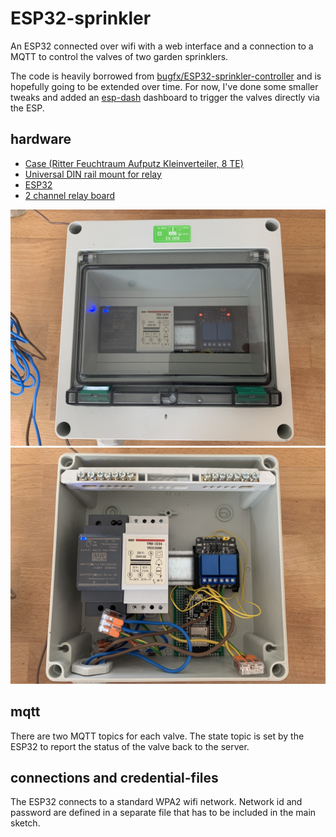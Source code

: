 # ESP32-sprinkler

An ESP32 connected over wifi with a web interface and a connection to a MQTT to control the valves of two garden sprinklers.

The code is heavily borrowed from [bugfx/ESP32-sprinkler-controller](https://github.com/bugfx/) and is hopefully going to be extended over time. For now, I've done some smaller tweaks and added an [esp-dash](https://github.com/ayushsharma82/ESP-DASH) dashboard to trigger the valves directly via the ESP.

## hardware

- [Case (Ritter Feuchtraum Aufputz Kleinverteiler, 8 TE)](https://www.rev.de/DE_produkt_6433.ahtml)
- [Universal DIN rail mount for relay](https://www.thingiverse.com/thing:3441147/files)
- [ESP32](https://www.az-delivery.de/en/products/esp32-developmentboard)
- [2 channel relay board](https://www.az-delivery.de/en/products/2-relais-modul)

![Closed case](case_closed.jpg)
![Opened case](case_open.jpg)

## mqtt

There are two MQTT topics for each valve. The state topic is set by the ESP32 to report the status of the valve back to the server.

## connections and credential-files

The ESP32 connects to a standard WPA2 wifi network. Network id and password are defined in a separate file that has to be included in the main sketch.
